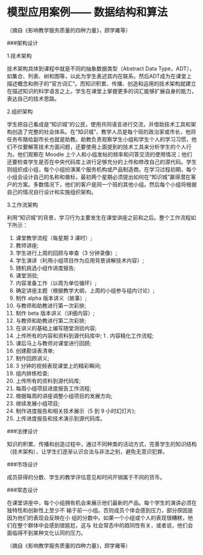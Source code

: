 
#  模型应用案例—— 数据结构和算法

（摘自《影响教学服务质量的四种力量》，顾学雍等）

###架构设计

1.技术架构

技术架构具体到课程中就是不同的抽象数据类型（Abstract Data Type，ADT），如集合、列表、树和图等，以此为学生表述其内在联系。然后ADT成为在课堂上描述概念和例子的“官方词汇”。而知识积累、传播、创造和运用的技术架构就建立在描述知识的科学语言之上。学生在课堂上掌握更多的词汇能够扩展自身的能力，表达自己的技术思路。

2.组织架构

学生把自己看成是“知识城”的公民，使用共同语言进行交流，并借助技术工具和架构创造了完整的社会体系。在“知识城”，教学人员是每个班的政治家或市长，他将任务布臵给副市长也就是助教。助教负责观察学生小组和学生个人的学习习惯，他们不仅要解答技术方面问题，还要使用上面提到的技术工具来分析学生的个人行为。他们观察在 Moodle 上个人和小组发帖的频率和问答交流的使用情况；他们还要检查学生是否在中央代码库上进行足够充分的上传和修改自己的源代码。学生则组织成小组，每个小组扮演某个服务机构或产品制造商。在学习过程初期，每个小组会设计自己的名称和徽标，最初两个星期必须提出如何在“知识城”赢得潜在客户的方案。多数情况下，他们的客户是同一个班的其他小组。然后每个小组将根据自己的情况自行设计和实施组织架构。


3.工作流架构

利用“知识城”的背景，学习行为主要发生在课堂讲座之前和之后。整个工作流程如下所示：
1. 课堂教学流程（每星期 3 课时）;
1. 教师讲座;
1. 学生进行上周的回顾与审查（3 分钟录像）;
1. 学生演讲（利用小组项目作为应用背景讲解技术内容）;
1. 随机挑选小组作进度报告;
1. 课堂测验;
1. 内容准备工作（以周为单位循环）;
1. 确定讲座主题（根据教学大纲，上周的小组参与组内讨论）;
1. 制作 alpha 版本讲义（故事）;
1. 与教师和助教进行第一次彩排;
1. 制作 beta 版本讲义（详细内容）;
1. 与教师和助教进行第二次彩排;
1. 在讲义的基础上编写随堂测验内容;
1. 上传所有的内容和资料到源代码库中;
1 . 内容精化工作流程;
1. 课后马上与教师对课堂进行回顾;
1. 创建勘误表清单;
1. 制作回顾讲义;
1. 3 分钟的视频表现课堂上的精彩瞬间;
1. 组内排练检查;
1. 上传所有的资料到源代码库;
1. 每周小组项目进度报告工作流程;
1. 根据每周的讲座调整小组项目的发展方向;
1. 继续发展小组项目;
1. 制作进度报告和相关技术展示（5 到 9 小时幻灯片);
1. 上传进度报告和技术演示到源代码库。


###法律设计

知识的积累、传播和创造过程中，通过不同种类的活动方式，完善学生的知识结构（技术架构），让学生们逐渐认识合法与非法之别，避免无意识犯罪。

###市场设计

成员获得的分数、学生的教学评估意见和时间开销属于不同的货币。

###常态设计

在课堂讲座中，每个小组拥有机会来展示他们最新的产品。每个学生的演讲必须在独特性和创新性上至少不
输于前一小组。否则成员个体会感到压力，部分原因是因为他们的表现会反映在小
组的分数中。如果一个小组或个人的表现很糟糕，他们在整个群体中会感到很尴尬，这与
社会常态中的趋同性有关，或者说，他们会面临得不到某种文化认同的压力。

（摘自《影响教学服务质量的四种力量》，顾学雍等）

